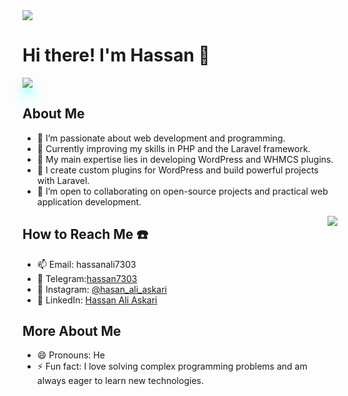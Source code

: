 <img src="https://github.com/user-attachments/assets/3c904759-8928-414f-9c9f-e66f49dbb86b">

# Hi there! I'm Hassan 👋

<img style="box-shadow: 0 15px 25px rgba(0, 255, 255, 0.3), 0 10px 10px rgba(0, 255, 255, 0.2);box-shadow: 0 15px 25px rgba(0, 255, 255, 0.3), 0 10px 10px rgba(0, 255, 255, 0.2);" src="https://github.com/user-attachments/assets/8683e85d-c20b-4ae4-8b5e-73c71b5fdb14">

## About Me

- 👀 I’m passionate about web development and programming.
- 🌱 Currently improving my skills in PHP and the Laravel framework.
- 💼 My main expertise lies in developing WordPress and WHMCS plugins.
- 🔧 I create custom plugins for WordPress and build powerful projects with Laravel.
- 💞️ I’m open to collaborating on open-source projects and practical web application development.
 
<img align="right" src="https://github.com/user-attachments/assets/85371923-228b-4b0e-b3e6-24b5a60a1225" style="max-width: 100%; display: inline-block;" data-target="animated-image.originalImage">

## How to Reach Me ☎️

- 📫 Email: hassanali7303
- 🚀 Telegram:[hassan7303](https://t.me/hassan7303)
- 📸 Instagram: [@hasan_ali_askari](https://www.instagram.com/hasan_ali_askari)
- 💼 LinkedIn: [Hassan Ali Askari](https://www.linkedin.com/in/hassan-ali-askari)

## More About Me

- 😄 Pronouns: He
- ⚡ Fun fact: I love solving complex programming problems and am always eager to learn new technologies.
